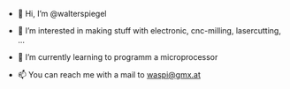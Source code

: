 - 👋 Hi, I’m @walterspiegel
- 👀 I’m interested in making stuff with electronic, cnc-milling, lasercutting, ...
- 🌱 I’m currently learning to programm a microprocessor
 
- 📫 You can reach me with a mail to waspi@gmx.at

<!---
walterspiegel/walterspiegel is a ✨ special ✨ repository because its `README.md` (this file) appears on your GitHub profile.
You can click the Preview link to take a look at your changes.
--->
